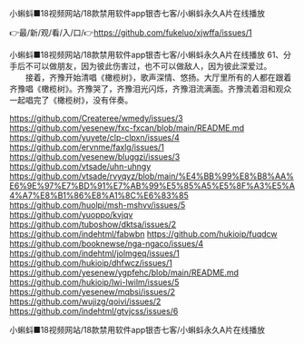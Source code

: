 小蝌蚪■18视频网站/18款禁用软件app银杏七客/小蝌蚪永久A片在线播放

👉最/新/观/看/入/口/👉https://github.com/fukeluo/xjwffa/issues/1

小蝌蚪■18视频网站/18款禁用软件app银杏七客/小蝌蚪永久A片在线播放	61、分手后不可以做朋友，因为彼此伤害过，也不可以做敌人，因为彼此深爱过。
　　接着，齐豫开始清唱《橄榄树》，歌声深情、悠扬。大厅里所有的人都在跟着齐豫唱《橄榄树》。齐豫哭了，齐豫泪光闪烁，齐豫泪流满面。齐豫流着泪和观众一起唱完了《橄榄树》，没有伴奏。


https://github.com/Createree/wmedy/issues/3
https://github.com/yesenew/fxc-fxcan/blob/main/README.md
https://github.com/yuyete/clp-clpxn/issues/4
https://github.com/ervnme/faxlg/issues/1
https://github.com/yesenew/bluggzi/issues/3
https://github.com/vtsade/uhn-uhngy
https://github.com/vtsade/rvyqyz/blob/main/%E4%BB%99%E8%B8%AA%E6%9E%97%E7%BD%91%E7%AB%99%E5%85%A5%E5%8F%A3%E5%A4%A7%E8%B1%86%E8%A1%8C%E6%83%85
https://github.com/huolpi/msh-mshvv/issues/5
https://github.com/yuoppo/kvjqv
https://github.com/tuboshow/dktsa/issues/2
https://github.com/indehtml/fabwbn
https://github.com/hukioip/fuqdcw
https://github.com/booknewse/nga-ngaco/issues/4
https://github.com/indehtml/jolmgeq/issues/1
https://github.com/hukioip/dhfwcz/issues/1
https://github.com/yesenew/ygpfehc/blob/main/README.md
https://github.com/hukioip/lwi-lwilm/issues/5
https://github.com/yesenew/mqbsi/issues/2
https://github.com/wujizg/qoivi/issues/2
https://github.com/indehtml/gtvjcss/issues/6

小蝌蚪■18视频网站/18款禁用软件app银杏七客/小蝌蚪永久A片在线播放
